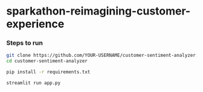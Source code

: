 ﻿# sparkathon-reimagining-customer-experience


### Steps to run

```bash
git clone https://github.com/YOUR-USERNAME/customer-sentiment-analyzer.git
cd customer-sentiment-analyzer

pip install -r requirements.txt

streamlit run app.py

```

